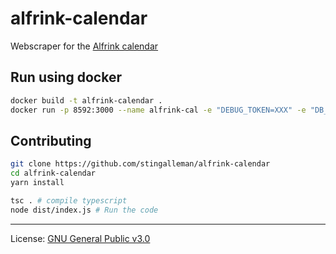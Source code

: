 # alfrink-calendar

Webscraper for the [Alfrink calendar](https://www.alfrink.nl/agenda)

## Run using docker

```bash
docker build -t alfrink-calendar .
docker run -p 8592:3000 --name alfrink-cal -e "DEBUG_TOKEN=XXX" -e "DB_HOST=XXX" -e "DB_DATABASE=XXX" -e "DB_USERNAME=XXXX" -e "DB_PASSWORD=XXX" -d alfrink-calendar
```

## Contributing

```bash
git clone https://github.com/stingalleman/alfrink-calendar
cd alfrink-calendar
yarn install

tsc . # compile typescript
node dist/index.js # Run the code
```

_____
License: [GNU General Public v3.0](https://github.com/stingalleman/alfrink-calendar/blob/master/LICENSE)
